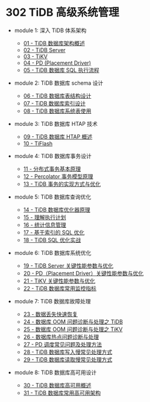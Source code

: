 # 302 TiDB 高级系统管理

- module 1: 深入 TiDB 体系架构

  - [01 - TiDB 数据库架构概述](lesson_01.md)
  - [02 - TiDB Server](lesson_02.md)
  - [03 - TiKV](lesson_03.md)
  - [04 - PD (Placement Driver)](lesson_04.md)
  - [05 - TiDB 数据库 SQL 执行流程](lesson_05.md)

- module 2: TiDB 数据库 schema 设计

  - [06 - TiDB 数据库表结构设计](lesson_06.md)
  - [07 - TiDB 数据库索引设计](lesson_07.md)
  - [08 - TiDB 数据库系统表使用](lesson_08.md)

- module 3: TiDB 数据库 HTAP 技术

  - [09 - TiDB 数据库 HTAP 概述](lesson_09.md)
  - [10 - TiFlash](lesson_10.md)

- module 4: TiDB 数据库事务设计

  - [11 - 分布式事务基本原理](lesson_11.md)
  - [12 - Percolator 事务模型原理](lesson_12.md)
  - [13 - TiDB 事务的实现方式与优化](lesson_13.md)

- module 5: TiDB 数据库查询优化

  - [14 - TiDB 数据库优化器原理](lesson_14.md)
  - [15 - 理解执行计划](lesson_15.md)
  - [16 - 统计信息管理](lesson_16.md)
  - [17 - 基于索引的 SQL 优化](lesson_17.md)
  - [18 - TiDB SQL 优化实战](lesson_18.md)
  
- module 6: TiDB 数据库系统优化

  - [19 - TiDB Server 关键性能参数与优化](lesson_19.md)
  - [20 - PD（Placement Driver）关键性能参数与优化](lesson_20.md)
  - [21 - TiKV 关键性能参数与优化](lesson_21.md)
  - [22 - TiDB 数据库常用监控指标](lesson_22.md)

- module 7: TiDB 数据库故障处理

  - [23 - 数据丢失快速恢复](lesson_23.md)
  - [24 - 数据库 OOM 问题诊断与处理之 TiDB](lesson_24.md)
  - [25 - 数据库 OOM 问题诊断与处理之 TiKV](lesson_25.md)
  - [26 - 数据库热点问题诊断与处理](lesson_26.md)
  - [27 - PD 调度常见问题及处理方法](lesson_27.md)
  - [28 - TiDB 数据库写入慢常见处理方式](lesson_28.md)
  - [29 - TiDB 数据库读取慢常见处理方式](lesson_29.md)

- module 8: TiDB 数据库高可用设计

  - [30 - TiDB 数据库高可用概述](lesson_30.md)
  - [31 - TiDB 数据库常用高可用架构](lesson_31.md)
